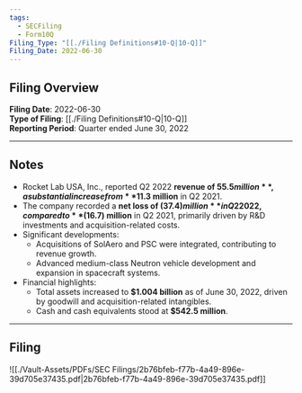 ```yaml
---
tags:
  - SECFiling
  - Form10Q
Filing_Type: "[[./Filing Definitions#10-Q|10-Q]]"
Filing_Date: 2022-06-30
---
```


## Filing Overview

**Filing Date**: 2022-06-30  
**Type of Filing**: [[./Filing Definitions#10-Q|10-Q]]  
**Reporting Period**: Quarter ended June 30, 2022

---

## Notes

- Rocket Lab USA, Inc., reported Q2 2022 **revenue of $55.5 million**, a substantial increase from **$11.3 million** in Q2 2021.
- The company recorded a **net loss of $(37.4) million** in Q2 2022, compared to **$(16.7) million** in Q2 2021, primarily driven by R&D investments and acquisition-related costs.
- Significant developments:
  - Acquisitions of SolAero and PSC were integrated, contributing to revenue growth.
  - Advanced medium-class Neutron vehicle development and expansion in spacecraft systems.
- Financial highlights:
  - Total assets increased to **$1.004 billion** as of June 30, 2022, driven by goodwill and acquisition-related intangibles.
  - Cash and cash equivalents stood at **$542.5 million**.

---

## Filing

![[./Vault-Assets/PDFs/SEC Filings/2b76bfeb-f77b-4a49-896e-39d705e37435.pdf|2b76bfeb-f77b-4a49-896e-39d705e37435.pdf]]

